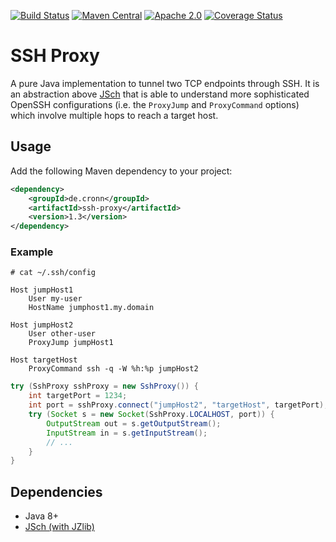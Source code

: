 [![Build Status](https://travis-ci.org/cronn-de/ssh-proxy.png?branch=master)](https://travis-ci.org/cronn-de/ssh-proxy)
[![Maven Central](https://maven-badges.herokuapp.com/maven-central/de.cronn/ssh-proxy/badge.svg)](http://maven-badges.herokuapp.com/maven-central/de.cronn/ssh-proxy)
[![Apache 2.0](https://img.shields.io/github/license/cronn-de/ssh-proxy.svg)](http://www.apache.org/licenses/LICENSE-2.0)
[![Coverage Status](https://coveralls.io/repos/github/cronn-de/ssh-proxy/badge.svg?branch=master)](https://coveralls.io/github/cronn-de/ssh-proxy?branch=master)

# SSH Proxy #

A pure Java implementation to tunnel two TCP endpoints through SSH. It is an
abstraction above [JSch][jsch] that is able to understand more sophisticated
OpenSSH configurations (i.e. the `ProxyJump` and `ProxyCommand` options) which
involve multiple hops to reach a target host.

## Usage ##
Add the following Maven dependency to your project:

```xml
<dependency>
    <groupId>de.cronn</groupId>
    <artifactId>ssh-proxy</artifactId>
    <version>1.3</version>
</dependency>
```

### Example ###

```
# cat ~/.ssh/config

Host jumpHost1
    User my-user
    HostName jumphost1.my.domain

Host jumpHost2
    User other-user
    ProxyJump jumpHost1

Host targetHost
    ProxyCommand ssh -q -W %h:%p jumpHost2
```

```java
try (SshProxy sshProxy = new SshProxy()) {
    int targetPort = 1234;
    int port = sshProxy.connect("jumpHost2", "targetHost", targetPort);
    try (Socket s = new Socket(SshProxy.LOCALHOST, port)) {
        OutputStream out = s.getOutputStream();
        InputStream in = s.getInputStream();
        // ...
    }
}
```

## Dependencies ##

- Java 8+
- [JSch (with JZlib)][jsch]

[jsch]: http://www.jcraft.com/jsch/
